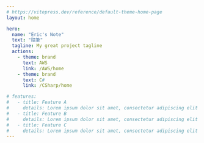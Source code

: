 ```yaml
---
# https://vitepress.dev/reference/default-theme-home-page
layout: home

hero:
  name: "Eric's Note"
  text: "隨筆"
  tagline: My great project tagline
  actions:
    - theme: brand
      text: AWS
      link: /AWS/home
    - theme: brand
      text: C#
      link: /CSharp/home

# features:
#   - title: Feature A
#     details: Lorem ipsum dolor sit amet, consectetur adipiscing elit
#   - title: Feature B
#     details: Lorem ipsum dolor sit amet, consectetur adipiscing elit
#   - title: Feature C
#     details: Lorem ipsum dolor sit amet, consectetur adipiscing elit
---
```


